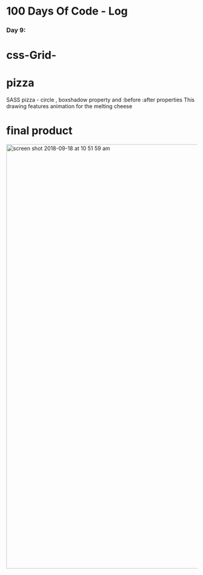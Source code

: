 
# 100 Days Of Code - Log

### Day 9: 
# css-Grid-
# pizza
SASS pizza - circle , boxshadow property and :before :after properties 
This drawing features animation for the melting cheese
# final product 
<img width="1118" alt="screen shot 2018-09-18 at 10 51 59 am" src="https://user-images.githubusercontent.com/28660530/45662020-079d1600-bb3b-11e8-9cee-4c4ef57ef866.png">
